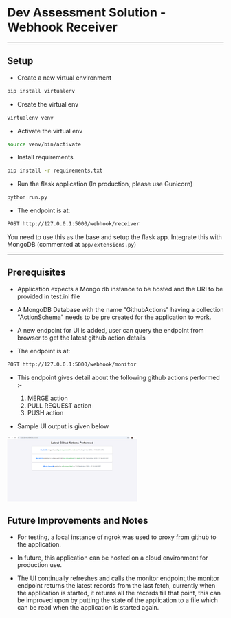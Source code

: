 # Dev Assessment Solution - Webhook Receiver

*******************

## Setup

* Create a new virtual environment

```bash
pip install virtualenv
```

* Create the virtual env

```bash
virtualenv venv
```

* Activate the virtual env

```bash
source venv/bin/activate
```

* Install requirements

```bash
pip install -r requirements.txt
```

* Run the flask application (In production, please use Gunicorn)

```bash
python run.py
```

* The endpoint is at:

```bash
POST http://127.0.0.1:5000/webhook/receiver
```

You need to use this as the base and setup the flask app. Integrate this with MongoDB (commented at `app/extensions.py`)

*******************

## Prerequisites 

* Application expects a Mongo db instance to be hosted and the URI to be provided in test.ini file

* A MongoDB Database with the name "GithubActions" having a collection "ActionSchema" needs to be pre created for the application to work.

* A new endpoint for UI is added, user can query the endpoint from browser to get the latest github action details

* The endpoint is at:

```bash
POST http://127.0.0.1:5000/webhook/monitor
```

* This endpoint gives detail about the following github actions performed :-
   1. MERGE action
   2. PULL REQUEST action
   3. PUSH action

* Sample UI output is given below


<img src='./screenshots/Screenshot (35).png' width=60%>


## Future Improvements and Notes 

* For testing, a local instance of ngrok was used to proxy from github to the application.

* In future, this application can be hosted on a cloud environment for production use.

* The UI continually refreshes and calls the monitor endpoint,the monitor endpoint returns the latest records from the last fetch, currently when the application is started, it returns all the records till that point, this can be improved upon by putting the state of the application to a file which can be read when the application is started again.